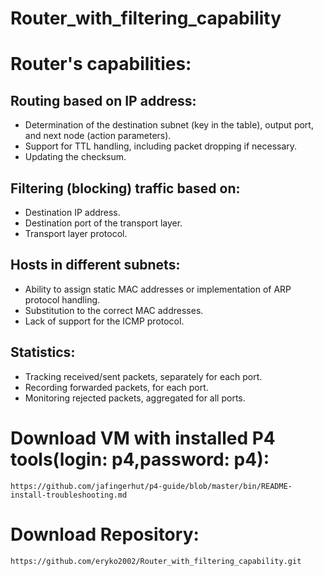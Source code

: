 # Router_with_filtering_capability

# Router's capabilities:

## Routing based on IP address:
- Determination of the destination subnet (key in the table), output port, and next node (action parameters).
- Support for TTL handling, including packet dropping if necessary.
- Updating the checksum.
## Filtering (blocking) traffic based on:
- Destination IP address.
- Destination port of the transport layer.
- Transport layer protocol.
## Hosts in different subnets:
- Ability to assign static MAC addresses or implementation of ARP protocol handling.
- Substitution to the correct MAC addresses.
- Lack of support for the ICMP protocol.
## Statistics:
- Tracking received/sent packets, separately for each port.
- Recording forwarded packets, for each port.
- Monitoring rejected packets, aggregated for all ports.


# Download VM with installed P4 tools(login: p4,password: p4):
```
https://github.com/jafingerhut/p4-guide/blob/master/bin/README-install-troubleshooting.md
```
# Download Repository:
```
https://github.com/eryko2002/Router_with_filtering_capability.git
```
